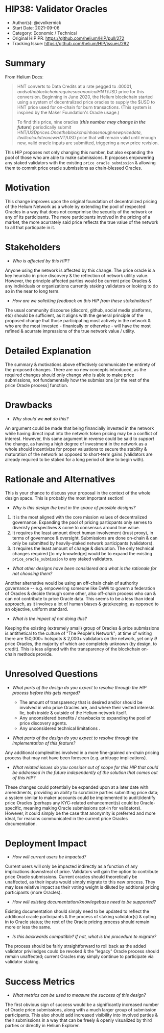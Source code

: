 # HIP38: Validator Oracles

- Author(s): @cvolkernick
- Start Date: 2021-09-06
- Category: Economic / Technical
- Original HIP PR: https://github.com/helium/HIP/pull/272
- Tracking Issue: https://github.com/helium/HIP/issues/282

# Summary
[summary]: #summary

From Helium Docs:

>HNT converts to Data Credits at a rate pegged to $.00001 , and so the blockchain requires a canonical HNT/$USD price for this conversion. Beginning in June 2020, the Helium blockchain started using a system of decentralized price oracles to supply the $USD to HNT price used for on-chain for burn transactions. (This system is inspired by the Maker Foundation's Oracle usage.)
>
>To find this price, nine oracles (***this number may change in the future***) periodically submit HNT/$USD prices. Once the blockchain has enough new price data, it will calculate a new HNT/$USD price that will remain valid until enough new, valid oracle inputs are submitted, triggering a new price revision.

This HIP proposes not only changing this number, but also expanding the pool of those who are able to make submissions. It proposes empowering any staked validators with the existing `price_oracle_submission` & allowing them to commit price oracle submissions as chain-blessed Oracles.

# Motivation
[motivation]: #motivation

This change improves upon the original foundation of decentralized pricing of the Helium Network as a whole by extending the pool of respected Oracles in a way that does not comprimise the security of the network or any of its participants. The more participants involved in the pricing of a market, the more acurrately said price reflects the true value of the network to all that particpate in it. 

# Stakeholders
[stakeholders]: #stakeholders

* *Who is affected by this HIP?*

Anyone using the network is affected by this change. The price oracle is a key heuristic in price discovery & the reflection of network utility value. However, the principle affected parties would be current price Oracles & any individuals or organizations currently staking validators or looking to do so in the near to long term.

* *How are we soliciting feedback on this HIP from these stakeholders?*
  
The usual community discourse (discord, github, social media platforms, etc) should be sufficient, as it aligns with the general principle of the proposed change that those participating most actively in the network & who are the most invested - finanically or otherwise - will have the most refined & acurrate impressions of the true network value / utility.

# Detailed Explanation
[detailed-explanation]: #detailed-explanation

The summary & motivations above effectively communicate the entirety of the proposed changes. There are no new concepts introduced, as the required changes should only change who is able to make price submissions, not fundamentally how the submissions [or the rest of the price Oracle process] function.

# Drawbacks
[drawbacks]: #drawbacks

- *Why should we* ***not*** *do this?*

An argument could be made that being financially invested in the network while having direct input into the network token pricing may be a conflict of interest. However, this same argument in reverse could be said to *support* the change, as having a high degree of investment in the network as a whole should incentivize for proper valuations to secure the stability & maturation of the network as opposed to short-term gains (validators are already required to be staked for a long period of time to begin with).

# Rationale and Alternatives
[alternatives]: #rationale-and-alternatives

This is your chance to discuss your proposal in the context of the whole design
space. This is probably the most important section!

- *Why is this design the best in the space of possible designs?*

1) It is the most aligned with the core mission values of decentralized governance. Expanding the pool of pricing particpants only serves to diverisfy perspectives & come to consensus around true value.
2) It requires the least amount direct human involvement (trust proxy), in terms of governance & oversight. Submissions are done on-chain & can only be submitted by heavily-staked network participants (validators).
3) It requires the least amount of change & disruption. The only technical changes required [to my knowledge] would be to expand the existing `price_oracle_submission` to any staked validators.

- *What other designs have been considered and what is the rationale for not
  choosing them?*
  
Another alternative would be using an off-chain chain of authority governance -- e.g. empowering someone like DeWi to govern a federation of Oracles & decide through some other, also off-chain process who can & can not contribute to price Oracle data. This seems to be a less than ideal approach, as it involves a lot of human biases & gatekeeping, as opposed to an objective, uniform standard.

- *What is the impact of not doing this?*

Keeping the existing (extremely small) group of Oracles & price submissions is antithetical to the culture of "The People's Network"; at time of writing there are 150,000+ hotspots & 2,000+ validators on the network, yet only *9* price Oracles, the majority of which are completely unknown (by design, to credit). This is less aligned with the transparency of the blockchain on-chain methods provide.

# Unresolved Questions
[unresolved]: #unresolved-questions

- *What parts of the design do you expect to resolve through the HIP process
  before this gets merged?*
  
  * The amount of transparency that is desired and/or should be involved in who price Oracles are, and where their vested interests lie, both inside & outside of the Helium network itself.
  * Any unconsidered benefits / drawbacks to expanding the pool of price discovery agents.
  * Any unconsidered technical limitations .

- *What parts of the design do you expect to resolve through the implementation
  of this feature?*
  
Any additional complexities involved in a more fine-grained on-chain pricing process that may not have been foreseen (e.g. arbitrage implications).

- *What related issues do you consider out of scope for this HIP that could be
  addressed in the future independently of the solution that comes out of this
  HIP?*
  
These changes could potentially be expanded upon at a later date with amendments, providing an ability to scrutinize parties submitting price data; a system similar to maker accounts could be implemented to audit/identify price Oracles (perhaps any KYC-related enhancement(s) could be Oracle-specific, meaning making Oracle submissions opt-in for validators). However, it could simply be the case that anonymity is preferred and more ideal, for reasons communicated in the current price Oracles documentation.

# Deployment Impact
[deployment-impact]: #deployment-impact

- *How will current users be impacted?*

Current users will only be impacted indirectly as a function of any implications downstreal of price. Validators will gain the option to contribute price Oracle submissions. Current oracles should theoretically be unaffected, as their inputs would simply migrate to this new process. They may lose relative impact as their voting weight is diluted by addtional pricing participants (more Oracles).

- *How will existing documentation/knowlegebase need to be supported?*

Existing documentation should simply need to be updated to reflect the additional oracle participants & the process of staking validator(s) & opting in to Oracle status; the rest of the Oracle pricing process should remain more or less the same.

- *Is this backwards compatible? If not, what is the procedure to migrate?*

The process should be fairly straightforward to roll back as the added validator priviledges could be revoked & the "legacy" Oracle process should remain unaffected; current Oracles may simply continue to participate via validator staking.

# Success Metrics
[success-metrics]: #success-metrics

- *What metrics can be used to measure the success of this design?*

The first obvious sign of success would be a significantly increased number of Oracle price submissions, along with a much larger group of submission participants. This also should add increased visibility into involved parties & their submissions in a way that can be freely & openly visualized by third parties or directly in Helium Explorer.
